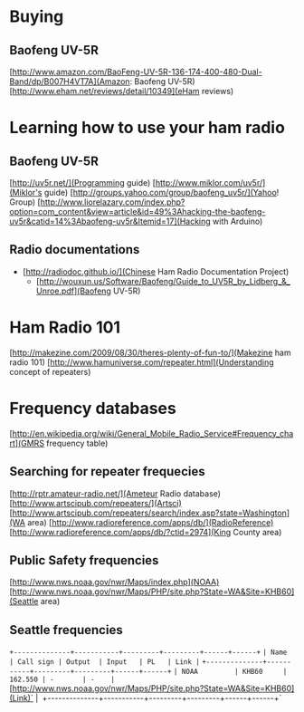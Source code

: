 Buying
======
Baofeng UV-5R
-------------
[http://www.amazon.com/BaoFeng-UV-5R-136-174-400-480-Dual-Band/dp/B007H4VT7A](Amazon: Baofeng UV-5R)
[http://www.eham.net/reviews/detail/10349](eHam reviews)

Learning how to use your ham radio
==================================
Baofeng UV-5R
-------------
[http://uv5r.net/](Programming guide)
[http://www.miklor.com/uv5r/](Miklor's guide)
[http://groups.yahoo.com/group/baofeng_uv5r/](Yahoo! Group)
[http://www.liorelazary.com/index.php?option=com_content&view=article&id=49%3Ahacking-the-baofeng-uv5r&catid=14%3Abaofeng-uv5r&Itemid=17](Hacking with Arduino)

Radio documentations
--------------------
* [http://radiodoc.github.io/](Chinese Ham Radio Documentation Project)
  * [http://wouxun.us/Software/Baofeng/Guide_to_UV5R_by_Lidberg_&_Unroe.pdf](Baofeng UV-5R)

Ham Radio 101
=============
[http://makezine.com/2009/08/30/theres-plenty-of-fun-to/](Makezine ham radio 101)
[http://www.hamuniverse.com/repeater.html](Understanding concept of repeaters)

Frequency databases
===================
[http://en.wikipedia.org/wiki/General_Mobile_Radio_Service#Frequency_chart](GMRS frequency table)

Searching for repeater frequecies
------------------------
[http://rptr.amateur-radio.net/](Ameteur Radio database)
[http://www.artscipub.com/repeaters/](Artsci)
  [http://www.artscipub.com/repeaters/search/index.asp?state=Washington](WA area)
[http://www.radioreference.com/apps/db/](RadioReference)
  [http://www.radioreference.com/apps/db/?ctid=2974](King County area)

Public Safety frequencies
-------------------------
[http://www.nws.noaa.gov/nwr/Maps/index.php](NOAA)
  [http://www.nws.noaa.gov/nwr/Maps/PHP/site.php?State=WA&Site=KHB60](Seattle area)

Seattle frequencies
-------------------
`+--------------+-----------+---------+---------+------+------+`
`| Name         | Call sign | Output  | Input   | PL   | Link |`
`+--------------+-----------+---------+---------+------+------+`
`| NOAA         | KHB60     | 162.550 | -       | -    | `[http://www.nws.noaa.gov/nwr/Maps/PHP/site.php?State=WA&Site=KHB60](Link)` |`
`+--------------+-----------+---------+---------+------+------+`

